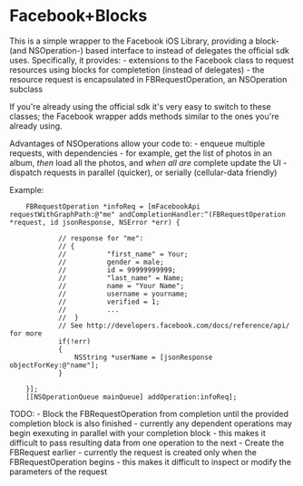 
Facebook+Blocks
===============

This is a simple wrapper to the Facebook iOS Library, providing a block- (and NSOperation-) based interface to instead of delegates the official sdk uses.  Specifically, it provides:
	- extensions to the Facebook class to request resources using blocks for completetion (instead of delegates)
	- the resource request is encapsulated in FBRequestOperation, an NSOperation subclass

If you're already using the official sdk it's very easy to switch to these classes; the Facebook wrapper adds methods similar to the ones you're already using.

Advantages of NSOperations allow your code to:
	- enqueue multiple requests, with dependencies
		- for example, get the list of photos in an album, *then* load all the photos, and *when all are* complete update the UI
	- dispatch requests in parallel (quicker), or serially (cellular-data friendly)


Example:

		
		FBRequestOperation *infoReq = [mFacebookApi requestWithGraphPath:@"me" andCompletionHandler:^(FBRequestOperation *request, id jsonResponse, NSError *err) {

				// response for "me":
				// {
				//			"first_name" = Your;
				//			gender = male;
				//			id = 99999999999;
				//			"last_name" = Name;
				//			name = "Your Name";
				//			username = yourname;
				//			verified = 1;
				//			...
				//	}
				// See http://developers.facebook.com/docs/reference/api/ for more
				if(!err)
				{
					NSString *userName = [jsonResponse objectForKey:@"name"];
				}
			
		}]; 
		[[NSOperationQueue mainQueue] addOperation:infoReq];

TODO:
	- Block the FBRequestOperation from completion until the provided completion block is also finished
		- currently any dependent operations may begin exexuting in parallel with your completion block
		- this makes it difficult to pass resulting data from one operation to the next
	- Create the FBRequest earlier
		- currently the request is created only when the FBRequestOperation begins
		- this makes it difficult to inspect or modify the parameters of the request

		
